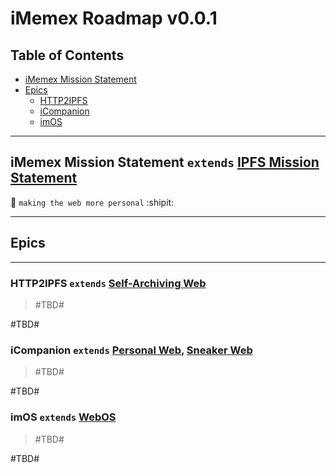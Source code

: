 # iMemex Roadmap v0.0.1

## Table of Contents

- [iMemex Mission Statement](#imemex-mission-statement)
- [Epics](#epics)
  - [HTTP2IPFS](#http2ipfs)
  - [iCompanion](#icompanion)
  - [imOS](#imos)

---

## iMemex Mission Statement `extends` [IPFS Mission Statement](https://github.com/ipfs/roadmap#ipfs-mission-statement)

:whale:  `making the web more personal`  :shipit:

---

## Epics

---

### HTTP2IPFS `extends` [Self-Archiving Web](https://github.com/ipfs/roadmap#-self-archiving-web-d4-e4-i4)

> #TBD#

#TBD#

### iCompanion `extends` [Personal Web](https://github.com/ipfs/roadmap#-personal-web-d3-e4-i2), [Sneaker Web](https://github.com/ipfs/roadmap#-sneaker-web-d3-e2-i4)

> #TBD#

#TBD#

### imOS `extends` [WebOS](https://github.com/ipfs/roadmap#-webos-d5-e2-i3)

> #TBD#

#TBD#
